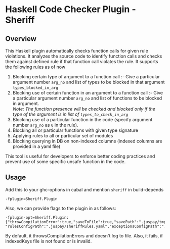 
# Haskell Code Checker Plugin - Sheriff

## Overview

This Haskell plugin automatically checks function calls for given rule violations. It analyzes the source code to identify function calls and checks them against defined rule if that function call violates the rule. 
It supports the following rules as of now
1. Blocking certain type of argument to a function call :- Give a particular argument number `arg_no` and list of types to be blocked in that argument `types_blocked_in_arg`
2. Blocking use of certain function in an argument to a function call :- Give a particular argument number `arg_no` and list of functions to be blocked in argument. <br>_Note: The function presence will be checked and blocked only if the type of the argument is in list of `types_to_check_in_arg`_
3. Blocking use of a particular function in the code (specify argument number `arg_no` as `0` in the rule).
4. Blocking all or particular functions with given type signature
5. Applying rules to all or particular set of modules
6. Blocking querying in DB on non-indexed columns (indexed columns are provided in a yaml file)

This tool is useful for developers to enforce better coding practices and prevent use of some specific unsafe function in the code.

## Usage

Add this to your ghc-options in cabal and mention `sheriff` in build-depends

```
-fplugin=Sheriff.Plugin
```
Also, we can provide flags to the plugin in as follows:
```
-fplugin-opt=Sheriff.Plugin:{"throwCompilationError":true,"saveToFile":true,"savePath":".juspay/tmp/sheriff/","indexedKeysPath":".juspay/indexedKeys.yaml",
"rulesConfigPath":".juspay/sheriffRules.yaml","exceptionsConfigPath":".juspay/sheriffExceptionRules.yaml","failOnFileNotFound":true,"matchAllInsideAnd":false}
```
By default, it throwsCompilationErrors and doesn't log to file. Also, it fails, if indexedKeys file is not found or is invalid.